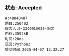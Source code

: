 ### 状态: [Accepted](http://dsbpython.openjudge.cn/dspythonbook/solution/48840487/)
```
#:48840487
题目:250402
提交人:B-2200016628-谢艺
内存:3592kB
时间:20ms
语言:Python3
提交时间:2025-04-07 13:32:27
```